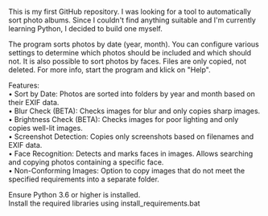 This is my first GitHub repository. I was looking for a tool to automatically sort photo albums. Since I couldn't find anything suitable
and I'm currently learning Python, I decided to build one myself. 
 
The program sorts photos by date (year, month). You can configure various settings to determine which photos should be included and which should not.
It is also possible to sort photos by faces. Files are only copied, not deleted. For more info, start the program and klick on "Help".

Features:<br>
&#x2022; Sort by Date: Photos are sorted into folders by year and month based on their EXIF data.<br>
&#x2022; Blur Check (BETA): Checks images for blur and only copies sharp images.<br>
&#x2022; Brightness Check (BETA): Checks images for poor lighting and only copies well-lit images.<br>
&#x2022; Screenshot Detection: Copies only screenshots based on filenames and EXIF data.<br>
&#x2022; Face Recognition: Detects and marks faces in images. Allows searching and copying photos containing a specific face.<br>
&#x2022; Non-Conforming Images: Option to copy images that do not meet the specified requirements into a separate folder.<br>

Ensure Python 3.6 or higher is installed.<br>
Install the required libraries using install_requirements.bat

